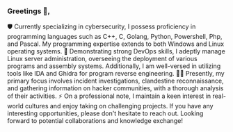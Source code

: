 ### Greetings 👋,
🛡️ Currently specializing in cybersecurity, I possess proficiency in programming languages such as C++, C, Golang, Python, Powershell, Php, and Pascal. My programming expertise extends to both Windows and Linux operating systems.
🔐 Demonstrating strong DevOps skills, I adeptly manage Linux server administration, overseeing the deployment of various programs and assembly systems. Additionally, I am well-versed in utilizing tools like IDA and Ghidra for program reverse engineering.
🕵️‍♂️ Presently, my primary focus involves incident investigations, clandestine reconnaissance, and gathering information on hacker communities, with a thorough analysis of their activities.
⚡ On a professional note, I maintain a keen interest in real-world cultures and enjoy taking on challenging projects. If you have any interesting opportunities, please don't hesitate to reach out. Looking forward to potential collaborations and knowledge exchange!






